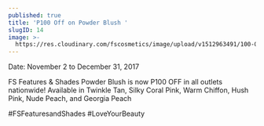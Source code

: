 ```yaml
---
published: true
title: 'P100 Off on Powder Blush '
slugID: 14
image: >-
  https://res.cloudinary.com/fscosmetics/image/upload/v1512963491/100-OFF-PowderBlush.jpg
---
```

Date: November 2 to December 31, 2017

FS Features & Shades Powder Blush is now P100 OFF in all outlets nationwide!
Available in Twinkle Tan, Silky Coral Pink, Warm Chiffon, Hush Pink, Nude Peach, and Georgia Peach

#FSFeaturesandShades #LoveYourBeauty
